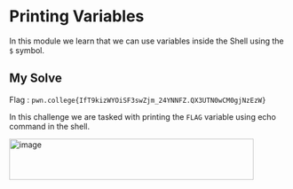 # Printing Variables

In this module we learn that we can use variables inside the Shell using the `$` symbol.

## My Solve

Flag : `pwn.college{IfT9kizWYOiSF3swZjm_24YNNFZ.QX3UTN0wCM0gjNzEzW}`

In this challenge we are tasked with printing the `FLAG` variable using echo command in the shell.

<img width="440" height="74" alt="image" src="https://github.com/user-attachments/assets/acbe4fd7-3f1f-41e4-b360-976d750ef713" />
